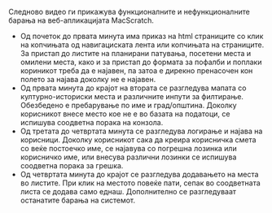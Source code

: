 Следново видео ги прикажува функционалните и нефункционалните барања на веб-апликацијата MacScratch.
- Од почеток до првата минута има приказ на html страниците со клик на копчињата од навигациската лента или копчињата на страниците. За пристап до листите на планирани патувања, посетени места и омилени места, како и за пристап до формата за пофалби и поплаки кориникот треба да е најавен, па затоа е дирекно пренасочен кон полето за најава доколку не е најавен.
- Од првата минута до крајот на втората се разгледува мапата со културно-историски места и различните инпути за филтирање. Обезбедено е пребарување по име и град/општина. Доколку корисникот внесе место кое не е во базата на податоци, се испишува соодветна порака на конзола.
- Од третата до четвртата минута се разгледува логирање и најава на корисници. Доколку корисникот сака да креира корисничка смета со веќе постоечко име, се најавува со погрешна лозинка или корисничко име, или внесува различни лозинки се испишува соодветна порака за грешка.
- Од четвртата минута до крајот се разгледува додавањето на места во листите. При клик на местото повеќе пати, сепак во соодветната листа се додава само еднаш. Дополнително се разгледуваат останатите барања на системот.
